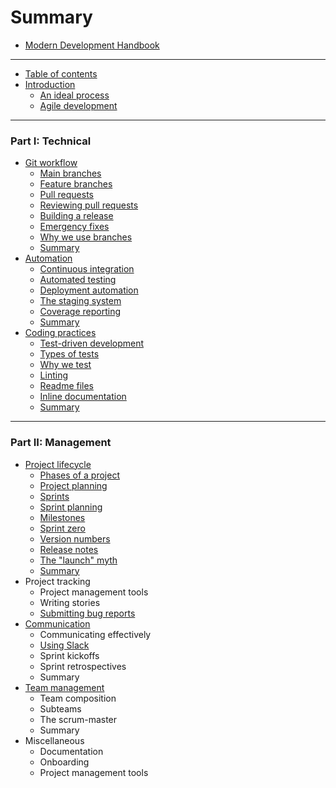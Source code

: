 # Summary

* [Modern Development Handbook](README.md)

---

* [Table of contents](toc/README.md)
* [Introduction](intro/README.md)
  - [An ideal process](intro/ideal_process.md)
  - [Agile development](intro/agile.md)

---

### Part I: Technical

* [Git workflow](git/README.md)
  - [Main branches](git/main_branches.md)
  - [Feature branches](git/feature_branches.md)
  - [Pull requests](git/pull_requests.md)
  - [Reviewing pull requests](git/reviewing.md)
  - [Building a release](git/releasing.md)
  - [Emergency fixes](git/hotfix.md)
  - [Why we use branches](git/why.md)
  - [Summary](git/summary.md)
* [Automation](automation/README.md)
  - [Continuous integration](automation/ci.md)
  - [Automated testing](automation/testing.md)
  - [Deployment automation](automation/deployment.md)
  - [The staging system](automation/staging.md)
  - [Coverage reporting](automation/coverage.md)
  - [Summary](automation/summary.md)
* [Coding practices](coding/README.md)
  - [Test-driven development](coding/tests.md)
  - [Types of tests](coding/test_types.md)
  - [Why we test](coding/why_test.md)
  - [Linting](coding/linting.md)
  - [Readme files](coding/readme_files.md)
  - [Inline documentation](coding/inline_docs.md)
  - [Summary](coding/summary.md)

---

### Part II: Management

* [Project lifecycle](lifecycle/README.md)
  - [Phases of a project](lifecycle/phases.md)
  - [Project planning](lifecycle/planning.md)
  - [Sprints](lifecycle/sprints.md)
  - [Sprint planning](lifecycle/sprint_planning.md)
  - [Milestones](lifecycle/milestones.md)
  - [Sprint zero](lifecycle/sprint_zero.md)
  - [Version numbers](lifecycle/versioning.md)
  - [Release notes](lifecycle/release_notes.md)
  - [The "launch" myth](lifecycle/launch_myth.md)
  - [Summary](lifecycle/summary.md)
* Project tracking
  - Project management tools
  - Writing stories
  - [Submitting bug reports](tracking/bug_reports.md)
* [Communication](communication/README.md)
  - Communicating effectively
  - [Using Slack](communication/using_slack.md)
  - Sprint kickoffs
  - Sprint retrospectives
  - Summary
* [Team management](teams/README.md)
  - Team composition
  - Subteams
  - The scrum-master
  - Summary
* Miscellaneous
  - Documentation
  - Onboarding
  - Project management tools
